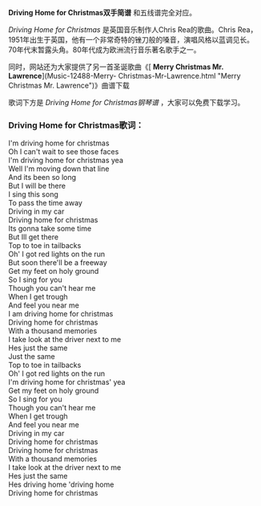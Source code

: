 

**Driving Home for Christmas双手简谱** 和五线谱完全对应。

_Driving Home for Christmas_ 是英国音乐制作人Chris Rea的歌曲。Chris
Rea，1951年出生于英国，他有一个非常奇特的锉刀般的嗓音，演唱风格以蓝调见长。70年代末暂露头角。80年代成为欧洲流行音乐著名歌手之一。

同时，网站还为大家提供了另一首圣诞歌曲《[ **Merry Christmas Mr. Lawrence**](Music-12488-Merry-
Christmas-Mr-Lawrence.html "Merry Christmas Mr. Lawrence")》曲谱下载

歌词下方是 _Driving Home for Christmas钢琴谱_ ，大家可以免费下载学习。

### Driving Home for Christmas歌词：

I'm driving home for christmas  
Oh I can't wait to see those faces  
I'm driving home for christmas yea  
Well I'm moving down that line  
And its been so long  
But I will be there  
I sing this song  
To pass the time away  
Driving in my car  
Driving home for christmas  
Its gonna take some time  
But Ill get there  
Top to toe in tailbacks  
Oh' I got red lights on the run  
But soon there'll be a freeway  
Get my feet on holy ground  
So I sing for you  
Though you can't hear me  
When I get trough  
And feel you near me  
I am driving home for christmas  
Driving home for christmas  
With a thousand memories  
I take look at the driver next to me  
Hes just the same  
Just the same  
Top to toe in tailbacks  
Oh' I got red lights on the run  
I'm driving home for christmas' yea  
Get my feet on holy ground  
So I sing for you  
Though you can't hear me  
When I get trough  
And feel you near me  
Driving in my car  
Driving home for christmas  
Driving home for christmas  
With a thousand memories  
I take look at the driver next to me  
Hes just the same  
Hes driving home 'driving home  
Driving home for christmas

